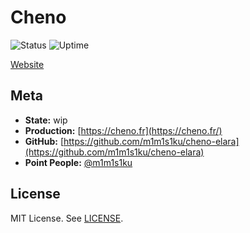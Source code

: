 # Cheno

![Status](https://status.mimisiku.network/api/badge/1/status)
![Uptime](https://status.mimisiku.network/api/badge/1/uptime)

[Website](https://cheno.fr)

## Meta

* **State:** wip
* **Production:** [https://cheno.fr](https://cheno.fr/)
* **GitHub:** [https://github.com/m1m1s1ku/cheno-elara](https://github.com/m1m1s1ku/cheno-elara)
* **Point People:** [@m1m1s1ku](https://github.com/m1m1s1ku)

## License

MIT License. See [LICENSE](LICENSE).
